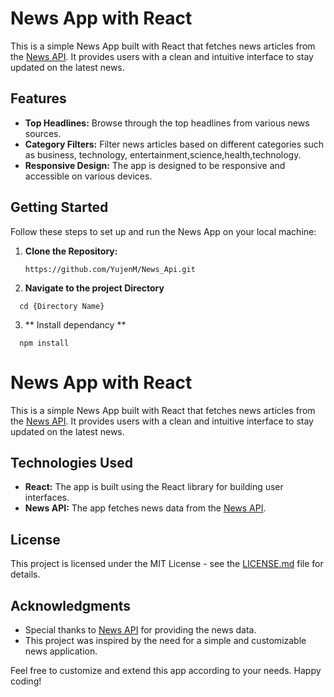 # News App with React

This is a simple News App built with React that fetches news articles from the [News API](https://newsapi.org/). It provides users with a clean and intuitive interface to stay updated on the latest news.

## Features

- **Top Headlines:** Browse through the top headlines from various news sources.
- **Category Filters:** Filter news articles based on different categories such as business, technology, entertainment,science,health,technology.
- **Responsive Design:** The app is designed to be responsive and accessible on various devices.

## Getting Started

Follow these steps to set up and run the News App on your local machine:

1. **Clone the Repository:**
   ```
   https://github.com/YujenM/News_Api.git
   ```

2. **Navigate to the project Directory**
  ```
    cd {Directory Name}
  ```
3. ** Install dependancy **
  ```
    npm install
  ```

# News App with React

This is a simple News App built with React that fetches news articles from the [News API](https://newsapi.org/). It provides users with a clean and intuitive interface to stay updated on the latest news.

## Technologies Used

- **React:** The app is built using the React library for building user interfaces.
- **News API:** The app fetches news data from the [News API](https://newsapi.org/).


## License

This project is licensed under the MIT License - see the [LICENSE.md](LICENSE.md) file for details.

## Acknowledgments

- Special thanks to [News API](https://newsapi.org/) for providing the news data.
- This project was inspired by the need for a simple and customizable news application.

Feel free to customize and extend this app according to your needs. Happy coding!
